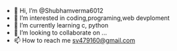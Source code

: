 - 👋 Hi, I’m @Shubhamverma6012
- 👀 I’m interested in coding,programing,web devploment
- 🌱 I’m currently learning c, python
- 💞️ I’m looking to collaborate on ...
- 📫 How to reach me  <sv479160@gmail.com>

<!---
Shubhamverma6012/Shubhamverma6012 is a ✨ special ✨ repository because its `README.md` (this file) appears on your GitHub profile.
You can click the Preview link to take a look at your changes.
--->
